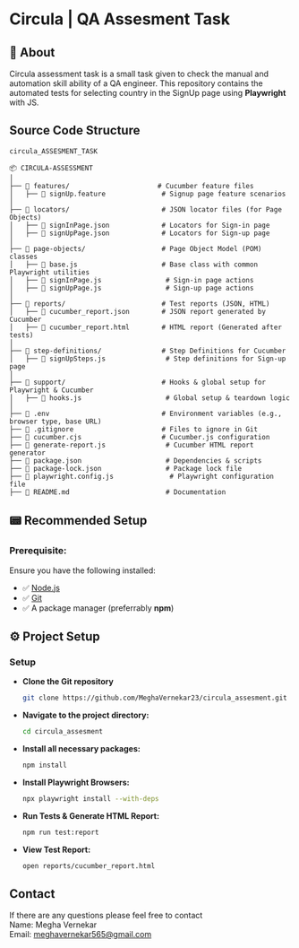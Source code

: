 # Circula | QA Assesment Task

## 📜 About

Circula assessment task is a small task given to check the manual and automation skill ability of a QA engineer. This repository contains the automated tests for selecting country in the SignUp page using **Playwright** with JS.

## Source Code Structure

```
circula_ASSESMENT_TASK

📦 CIRCULA-ASSESSMENT
│
├── 📂 features/                      # Cucumber feature files
│   ├── 📜 signUp.feature              # Signup page feature scenarios
│
├── 📂 locators/                       # JSON locator files (for Page Objects)
│   ├── 📜 signInPage.json             # Locators for Sign-in page
│   ├── 📜 signUpPage.json             # Locators for Sign-up page
│
├── 📂 page-objects/                   # Page Object Model (POM) classes
│   ├── 📜 base.js                     # Base class with common Playwright utilities
│   ├── 📜 signInPage.js                # Sign-in page actions
│   ├── 📜 signUpPage.js                # Sign-up page actions
│
├── 📂 reports/                        # Test reports (JSON, HTML)
│   ├── 📜 cucumber_report.json        # JSON report generated by Cucumber
│   ├── 📜 cucumber_report.html        # HTML report (Generated after tests)
│
├── 📂 step-definitions/               # Step Definitions for Cucumber
│   ├── 📜 signUpSteps.js               # Step definitions for Sign-up page
│
├── 📂 support/                        # Hooks & global setup for Playwright & Cucumber
│   ├── 📜 hooks.js                     # Global setup & teardown logic
│
├── 📜 .env                            # Environment variables (e.g., browser type, base URL)
├── 📜 .gitignore                      # Files to ignore in Git
├── 📜 cucumber.cjs                    # Cucumber.js configuration
├── 📜 generate-report.js               # Cucumber HTML report generator
├── 📜 package.json                     # Dependencies & scripts
├── 📜 package-lock.json                # Package lock file
├── 📜 playwright.config.js              # Playwright configuration file
├── 📜 README.md                        # Documentation

```

## 📟 Recommended Setup

### Prerequisite:

Ensure you have the following installed:
- ✅ [Node.js](https://nodejs.org/en/)
- ✅ [Git](https://git-scm.com/)
- ✅ A package manager (preferrably **npm**)

## ⚙ Project Setup

### Setup

- **Clone the Git repository**

  ```bash
  git clone https://github.com/MeghaVernekar23/circula_assesment.git
  ```

- **Navigate to the project directory:**

  ```bash
  cd circula_assesment
  ```

- **Install all necessary packages:**

  ```bash
  npm install
  ```

- **Install Playwright Browsers:**

  ```bash
  npx playwright install --with-deps
  ```

- **Run Tests & Generate HTML Report:**

  ```bash
  npm run test:report
  ```

- **View Test Report:**

  ```bash
  open reports/cucumber_report.html
  ```

## Contact

If there are any questions please feel free to contact <br/>
Name: Megha Vernekar <br/>
Email: meghavernekar565@gmail.com